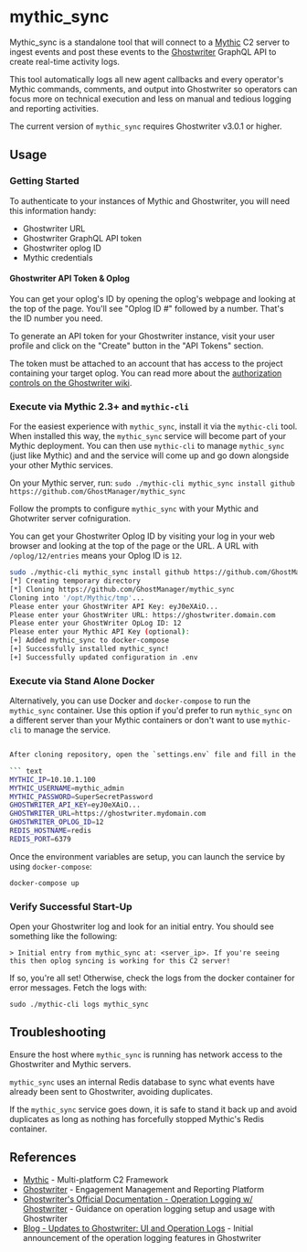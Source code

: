 # mythic_sync

Mythic_sync is a standalone tool that will connect to a [Mythic](https://github.com/its-a-feature/Mythic) C2 server to ingest events and post these events to the [Ghostwriter](https://github.com/GhostManager/Ghostwriter) GraphQL API to create real-time activity logs.

This tool automatically logs all new agent callbacks and every operator's Mythic commands, comments, and output into Ghostwriter so operators can focus more on technical execution and less on manual and tedious logging and reporting activities.

The current version of `mythic_sync` requires Ghostwriter v3.0.1 or higher.

## Usage

### Getting Started

To authenticate to your instances of Mythic and Ghostwriter, you will need this information handy:

* Ghostwriter URL
* Ghostwriter GraphQL API token
* Ghostwriter oplog ID
* Mythic credentials

#### Ghostwriter API Token & Oplog

You can get your oplog's ID by opening the oplog's webpage and looking at the top of the page. You'll see "Oplog ID #" followed by a number. That's the ID number you need.

To generate an API token for your Ghostwriter instance, visit your user profile and click on the "Create" button in the "API Tokens" section.

The token must be attached to an account that has access to the project containing your target oplog. You can read more about the [authorization controls on the Ghostwriter wiki](https://www.ghostwriter.wiki/features/graphql-api/authorization).

### Execute via Mythic 2.3+ and `mythic-cli`

For the easiest experience with `mythic_sync`, install it via the `mythic-cli` tool. When installed this way, the `mythic_sync` service will become part of your Mythic deployment. You can then use `mythic-cli` to manage `mythic_sync` (just like Mythic) and and the service will come up and go down alongside your other Mythic services.

On your Mythic server, run: `sudo ./mythic-cli mythic_sync install github https://github.com/GhostManager/mythic_sync`

Follow the prompts to configure `mythic_sync` with your Mythic and Ghotwriter server cofniguration.

You can get your Ghostwriter Oplog ID by visiting your log in your web browser and looking at the top of the page or the URL. A URL with `/oplog/12/entries` means your Oplog ID is `12`.

```bash
sudo ./mythic-cli mythic_sync install github https://github.com/GhostManager/mythic_sync
[*] Creating temporary directory
[*] Cloning https://github.com/GhostManager/mythic_sync
Cloning into '/opt/Mythic/tmp'...
Please enter your GhostWriter API Key: eyJ0eXAiO...
Please enter your GhostWriter URL: https://ghostwriter.domain.com
Please enter your GhostWriter OpLog ID: 12
Please enter your Mythic API Key (optional):
[+] Added mythic_sync to docker-compose
[+] Successfully installed mythic_sync!
[+] Successfully updated configuration in .env
```

### Execute via Stand Alone Docker

Alternatively, you can use Docker and `docker-compose` to run the `mythic_sync` container. Use this option if you'd prefer to run `mythic_sync` on a different server than your Mythic containers or don't want to use `mythic-cli` to manage the service.

```bash

After cloning repository, open the `settings.env` file and fill in the variables with appropriate values. The following is an example:

``` text
MYTHIC_IP=10.10.1.100
MYTHIC_USERNAME=mythic_admin
MYTHIC_PASSWORD=SuperSecretPassword
GHOSTWRITER_API_KEY=eyJ0eXAiO...
GHOSTWRITER_URL=https://ghostwriter.mydomain.com
GHOSTWRITER_OPLOG_ID=12
REDIS_HOSTNAME=redis
REDIS_PORT=6379
```

Once the environment variables are setup, you can launch the service by using `docker-compose`:

``` bash
docker-compose up
```

### Verify Successful Start-Up

Open your Ghostwriter log and look for an initial entry. You should see something like the following:

    > Initial entry from mythic_sync at: <server_ip>. If you're seeing this then oplog syncing is working for this C2 server!

If so, you're all set! Otherwise, check the logs from the docker container for error messages. Fetch the logs with:

`sudo ./mythic-cli logs mythic_sync`

## Troubleshooting

Ensure the host where `mythic_sync` is running has network access to the Ghostwriter and Mythic servers.

`mythic_sync` uses an internal Redis database to sync what events have already been sent to Ghostwriter, avoiding duplicates.

If the `mythic_sync` service goes down, it is safe to stand it back up and avoid duplicates as long as nothing has forcefully stopped Mythic's Redis container.

## References

- [Mythic](https://github.com/its-a-feature/Mythic) - Multi-platform C2 Framework
- [Ghostwriter](https://github.com/GhostManager/Ghostwriter) - Engagement Management and Reporting Platform
- [Ghostwriter's Official Documentation - Operation Logging w/ Ghostwriter](https://ghostwriter.wiki/features/operation-logs) - Guidance on operation logging setup and usage with Ghostwriter
- [Blog - Updates to Ghostwriter: UI and Operation Logs](https://posts.specterops.io/updates-to-ghostwriter-ui-and-operation-logs-d6b3bc3d3fbd_) - Initial announcement of the operation logging features in Ghostwriter
